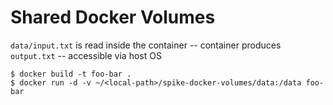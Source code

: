 # Shared Docker Volumes 

`data/input.txt` is read inside the container -- container produces `output.txt` -- accessible via host OS

```
$ docker build -t foo-bar . 
$ docker run -d -v ~/<local-path>/spike-docker-volumes/data:/data foo-bar
```
